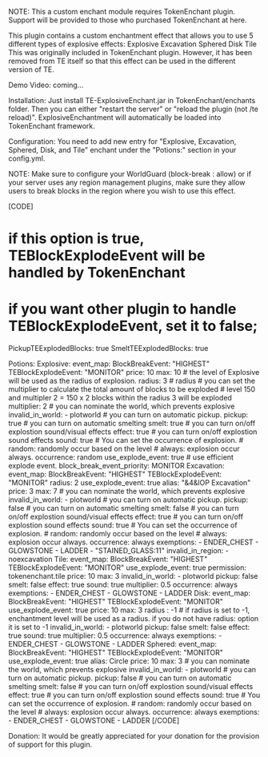 NOTE: This a custom enchant module requires TokenEnchant plugin. Support will be provided to those who purchased TokenEnchant at here. 

This plugin contains a custom enchantment effect that allows you to use 5 different types of explosive effects:
Explosive
Excavation
Sphered
Disk
Tile
This was originally included in TokenEnchant plugin.  However, it has been removed from TE itself so that this effect can be used in the different version of TE.

Demo Video:
coming...

Installation:
Just install TE-ExplosiveEnchant.jar in TokenEnchant/enchants folder. Then you can either "restart the server" or "reload the plugin (not /te reload)". ExplosiveEnchantment will automatically be loaded into TokenEnchant framework.

Configuration:
You need to add new entry for "Explosive, Excavation, Sphered, Disk, and Tile" enchant under the "Potions:" section in your config.yml.

NOTE: Make sure to configure your WorldGuard (block-break : allow) or if your server uses any region management plugins, make sure they allow users to break blocks in the region where you wish to use this effect.

[CODE]
# if this option is true, TEBlockExplodeEvent will be handled by TokenEnchant
# if you want other plugin to handle TEBlockExplodeEvent, set it to false;
PickupTEExplodedBlocks: true
SmeltTEExplodedBlocks: true

Potions:
    Explosive:
      event_map:
        BlockBreakEvent: "HIGHEST"
        TEBlockExplodeEvent: "MONITOR"
      price: 10
      max: 10  # the level of Explosive will be used as the radius of explosion.
      radius: 3  # radius
      # you can set the multiplier to calculate the total amount of blocks to be exploded
      # level 150 and multipler 2 = 150 x 2 blocks within the radius 3 will be exploded
      multiplier: 2
      # you can nominate the world, which prevents explosive
      invalid_in_world:
        - plotworld
      # you can turn on automatic pickup.
      pickup: true
      # you can turn on automatic smelting
      smelt: true
      # you can turn on/off explostion sound/visual effects
      effect: true
      # you can turn on/off explostion sound effects
      sound: true
      # You can set the occurrence of explosion.
      # random: randomly occur based on the level
      # always: explosion occur always.
      occurrence: random
      use_explode_event: true # use efficient explode event.
      block_break_event_priority: MONITOR
    Excavation:
      event_map:
        BlockBreakEvent: "HIGHEST"
        TEBlockExplodeEvent: "MONITOR"
      radius: 2
      use_explode_event: true
      alias: "&4&lOP Excavation"
      price: 3
      max: 7
      # you can nominate the world, which prevents explosive
      invalid_in_world:
        - plotworld
      # you can turn on automatic pickup.
      pickup: false
      # you can turn on automatic smelting
      smelt: false
      # you can turn on/off explostion sound/visual effects
      effect: true
      # you can turn on/off explostion sound effects
      sound: true
      # You can set the occurrence of explosion.
      # random: randomly occur based on the level
      # always: explosion occur always.
      occurrence: always
      exemptions:
        - ENDER_CHEST
        - GLOWSTONE
        - LADDER
        - "STAINED_GLASS:11"
      invalid_in_region:
        - noexcavation
    Tile:
      event_map:
        BlockBreakEvent: "HIGHEST"
        TEBlockExplodeEvent: "MONITOR"
      use_explode_event: true
      permission: tokenenchant.tile
      price: 10
      max: 3
      invalid_in_world:
        - plotworld
      pickup: false
      smelt: false
      effect: true
      sound: true
      multiplier: 0.5
      occurrence: always
      exemptions:
        - ENDER_CHEST
        - GLOWSTONE
        - LADDER
    Disk:
      event_map:
        BlockBreakEvent: "HIGHEST"
        TEBlockExplodeEvent: "MONITOR"
      use_explode_event: true
      price: 10
      max: 3
      radius : -1 # if radius is set to -1, enchantment level will be used as a radius. if you do not have radius: option it is set to -1
      invalid_in_world:
        - plotworld
      pickup: false
      smelt: false
      effect: true
      sound: true
      multiplier: 0.5
      occurrence: always
      exemptions:
        - ENDER_CHEST
        - GLOWSTONE
        - LADDER
    Sphered:
      event_map:
        BlockBreakEvent: "HIGHEST"
        TEBlockExplodeEvent: "MONITOR"
      use_explode_event: true
      alias: Circle
      price: 10
      max: 3
      # you can nominate the world, which prevents explosive
      invalid_in_world:
    - plotworld
      # you can turn on automatic pickup.
      pickup: false
      # you can turn on automatic smelting
      smelt: false
      # you can turn on/off explostion sound/visual effects
      effect: true
      # you can turn on/off explostion sound effects
      sound: true
      # You can set the occurrence of explosion.
      # random: randomly occur based on the level
      # always: explosion occur always.
      occurrence: always
      exemptions:
        - ENDER_CHEST
        - GLOWSTONE
        - LADDER
[/CODE]

Donation:
It would be greatly appreciated for your donation for the provision of support for this plugin.
